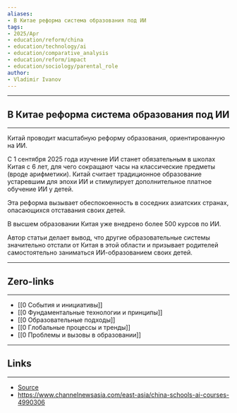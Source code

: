 ```yaml
---
aliases: 
- В Китае реформа система образования под ИИ 
tags:
- 2025/Apr
- education/reform/china
- education/technology/ai
- education/comparative_analysis
- education/reform/impact
- education/sociology/parental_role
author:
- Vladimir Ivanov
---
```

-----
##  В Китае реформа система образования под ИИ 
-----
Китай проводит масштабную реформу образования, ориентированную на ИИ.

С 1 сентября 2025 года изучение ИИ станет обязательным в школах Китая с 6 лет, для чего сокращают часы на классические предметы (вроде арифметики). Китай считает традиционное образование устаревшим для эпохи ИИ и стимулирует дополнительное платное обучение ИИ у детей.

Эта реформа вызывает обеспокоенность в соседних азиатских странах, опасающихся отставания своих детей.

В высшем образовании Китая уже внедрено более 500 курсов по ИИ.

Автор статьи делает вывод, что другие образовательные системы значительно отстали от Китая в этой области и призывает родителей самостоятельно заниматься ИИ-образованием своих детей.

---
## Zero-links
---
- [[0 События и инициативы]]
- [[0 Фундаментальные технологии и принципы]]
- [[0 Образовательные подходы]]
- [[0 Глобальные процессы и тренды]]
- [[0 Проблемы и вызовы в образовании]]

---
## Links
---
- [Source](https://t.me/turboproject/1552)
- https://www.channelnewsasia.com/east-asia/china-schools-ai-courses-4990306